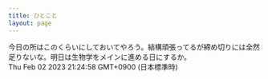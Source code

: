 ```yaml
---
title: ひとこと
layout: page
---
```

<div class="box" dt="1675340698574">
  今日の所はこのくらいにしておいてやろう。結構頑張ってるが締め切りには全然足りないな。明日は生物学をメインに進める日にするか。
  <div class="content is-small">Thu Feb 02 2023 21:24:58 GMT+0900 (日本標準時)</div>
</div>